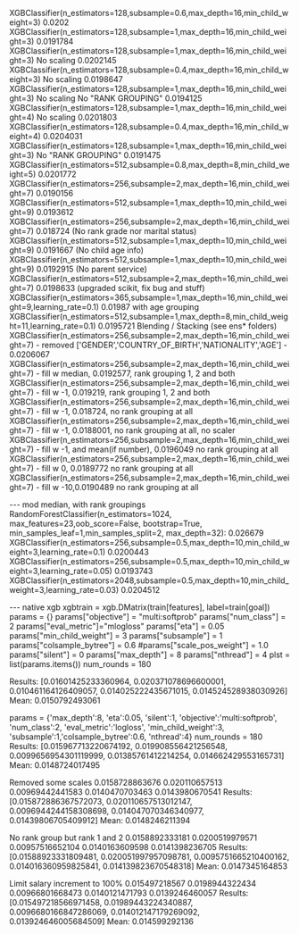 XGBClassifier(n_estimators=128,subsample=0.6,max_depth=16,min_child_weight=3)  0.0202
XGBClassifier(n_estimators=128,subsample=1,max_depth=16,min_child_weight=3) 0.0191784
XGBClassifier(n_estimators=128,subsample=1,max_depth=16,min_child_weight=3) No scaling 0.0202145
XGBClassifier(n_estimators=128,subsample=0.4,max_depth=16,min_child_weight=3) No scaling 0.0198647
XGBClassifier(n_estimators=128,subsample=1,max_depth=16,min_child_weight=3) No scaling No "RANK GROUPING" 0.0194125
XGBClassifier(n_estimators=128,subsample=1,max_depth=16,min_child_weight=4) No scaling 0.0201803
XGBClassifier(n_estimators=128,subsample=0.4,max_depth=16,min_child_weight=4) 0.0204031
XGBClassifier(n_estimators=128,subsample=1,max_depth=16,min_child_weight=3) No "RANK GROUPING" 0.0191475
XGBClassifier(n_estimators=512,subsample=0.8,max_depth=8,min_child_weight=5) 0.0201772
XGBClassifier(n_estimators=256,subsample=2,max_depth=16,min_child_weight=7) 0.0190156
XGBClassifier(n_estimators=512,subsample=1,max_depth=10,min_child_weight=9) 0.0193612
XGBClassifier(n_estimators=256,subsample=2,max_depth=16,min_child_weight=7) 0.018724 (No rank grade nor marital status)
XGBClassifier(n_estimators=512,subsample=1,max_depth=10,min_child_weight=9) 0.0191667 (No child age info)
XGBClassifier(n_estimators=512,subsample=1,max_depth=10,min_child_weight=9) 0.0192915 (No parent service)
XGBClassifier(n_estimators=512,subsample=2,max_depth=16,min_child_weight=7) 0.0198633 (upgraded scikit, fix bug and stuff)
XGBClassifier(n_estimators=365,subsample=1,max_depth=16,min_child_weight=9,learning_rate=0.1) 0.01987 with age grouping
XGBClassifier(n_estimators=512,subsample=1,max_depth=8,min_child_weight=11,learning_rate=0.1) 0.0195721
Blending / Stacking (see ens* folders)
XGBClassifier(n_estimators=256,subsample=2,max_depth=16,min_child_weight=7) - removed ['GENDER','COUNTRY_OF_BIRTH','NATIONALITY','AGE'] - 0.0206067
XGBClassifier(n_estimators=256,subsample=2,max_depth=16,min_child_weight=7) - fill w median, 0.0192577, rank grouping 1, 2 and both
XGBClassifier(n_estimators=256,subsample=2,max_depth=16,min_child_weight=7) - fill w -1, 0.019219, rank grouping 1, 2 and both
XGBClassifier(n_estimators=256,subsample=2,max_depth=16,min_child_weight=7) - fill w -1, 0.018724, no rank grouping at all
XGBClassifier(n_estimators=256,subsample=2,max_depth=16,min_child_weight=7) - fill w -1, 0.0188001, no rank grouping at all, no scaler
XGBClassifier(n_estimators=256,subsample=2,max_depth=16,min_child_weight=7) - fill w -1, and mean(if number), 0.0196049  no rank grouping at all
XGBClassifier(n_estimators=256,subsample=2,max_depth=16,min_child_weight=7) - fill w 0,  0.0189772 no rank grouping at all
XGBClassifier(n_estimators=256,subsample=2,max_depth=16,min_child_weight=7) - fill w -10,0.0190489 no rank grouping at all

--- mod median, with rank groupings
RandomForestClassifier(n_estimators=1024, max_features=23,oob_score=False, bootstrap=True, min_samples_leaf=1,min_samples_split=2, max_depth=32): 0.026679
XGBClassifier(n_estimators=256,subsample=0.5,max_depth=10,min_child_weight=3,learning_rate=0.1) 0.0200443
XGBClassifier(n_estimators=256,subsample=0.5,max_depth=10,min_child_weight=3,learning_rate=0.05) 0.0193743
XGBClassifier(n_estimators=2048,subsample=0.5,max_depth=10,min_child_weight=3,learning_rate=0.03) 0.0204512

--- native xgb
    xgbtrain = xgb.DMatrix(train[features], label=train[goal])
    params = {}
    params["objective"] = "multi:softprob"
    params["num_class"] = 2
    params["eval_metric"]="mlogloss"
    params["eta"] = 0.05
    params["min_child_weight"] = 3
    params["subsample"] = 1
    params["colsample_bytree"] = 0.6
    #params["scale_pos_weight"] = 1.0
    params["silent"] = 0
    params["max_depth"] = 8
    params["nthread"] = 4
    plst = list(params.items())
    num_rounds = 180

Results: [0.01601425233360964, 0.020371078696600001, 0.010461164126409057, 0.014025222435671015, 0.014524528938030926]
Mean: 0.0150792493061

params = {'max_depth':8, 'eta':0.05, 'silent':1,
          'objective':'multi:softprob', 'num_class':2, 'eval_metric':'logloss',
          'min_child_weight':3, 'subsample':1,'colsample_bytree':0.6, 'nthread':4}
num_rounds = 180
Results: [0.015967713220674192, 0.019908556421256548, 0.0099656954301119999, 0.01385761412214254, 0.014662429553165731]
Mean: 0.0148724017495

Removed some scales
0.0158728863676
0.020110657513
0.00969442441583
0.0140470703463
0.0143980670541
Results: [0.015872886367572073, 0.020110657513012147, 0.0096944244158308698, 0.014047070346340977, 0.01439806705409912]
Mean: 0.0148246211394

No rank group but rank 1 and 2
0.0158892333181
0.0200519979571
0.00957516652104
0.0140163609598
0.0141398236705
Results: [0.01588923331809481, 0.020051997957098781, 0.0095751665210400162, 0.014016360959825841, 0.014139823670548318]
Mean: 0.0147345164853

Limit salary increment to 100%
0.015497218567
0.0198944322434
0.00966801668473
0.0140121471793
0.0139246460057
Results: [0.015497218566971458, 0.01989443224340887, 0.0096680166847286069, 0.014012147179269092, 0.013924646005684509]
Mean: 0.014599292136